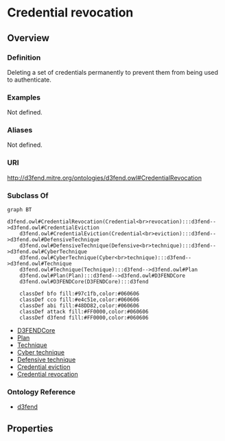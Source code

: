 # Credential revocation

## Overview

### Definition
Deleting a set of credentials permanently to prevent them from being used to authenticate.

### Examples
Not defined.

### Aliases
Not defined.

### URI
http://d3fend.mitre.org/ontologies/d3fend.owl#CredentialRevocation

### Subclass Of
```mermaid
graph BT
    d3fend.owl#CredentialRevocation(Credential<br>revocation):::d3fend-->d3fend.owl#CredentialEviction
    d3fend.owl#CredentialEviction(Credential<br>eviction):::d3fend-->d3fend.owl#DefensiveTechnique
    d3fend.owl#DefensiveTechnique(Defensive<br>technique):::d3fend-->d3fend.owl#CyberTechnique
    d3fend.owl#CyberTechnique(Cyber<br>technique):::d3fend-->d3fend.owl#Technique
    d3fend.owl#Technique(Technique):::d3fend-->d3fend.owl#Plan
    d3fend.owl#Plan(Plan):::d3fend-->d3fend.owl#D3FENDCore
    d3fend.owl#D3FENDCore(D3FENDCore):::d3fend
    
    classDef bfo fill:#97c1fb,color:#060606
    classDef cco fill:#e4c51e,color:#060606
    classDef abi fill:#48DD82,color:#060606
    classDef attack fill:#FF0000,color:#060606
    classDef d3fend fill:#FF0000,color:#060606
```

- [D3FENDCore](/docs/ontology/reference/model/D3FENDCore/D3FENDCore.md)
- [Plan](/docs/ontology/reference/model/D3FENDCore/Plan/Plan.md)
- [Technique](/docs/ontology/reference/model/D3FENDCore/Plan/Technique/Technique.md)
- [Cyber technique](/docs/ontology/reference/model/D3FENDCore/Plan/Technique/Cyber%20technique/Cyber%20technique.md)
- [Defensive technique](/docs/ontology/reference/model/D3FENDCore/Plan/Technique/Cyber%20technique/Defensive%20technique/Defensive%20technique.md)
- [Credential eviction](/docs/ontology/reference/model/D3FENDCore/Plan/Technique/Cyber%20technique/Defensive%20technique/Credential%20eviction/Credential%20eviction.md)
- [Credential revocation](/docs/ontology/reference/model/D3FENDCore/Plan/Technique/Cyber%20technique/Defensive%20technique/Credential%20eviction/Credential%20revocation/Credential%20revocation.md)


### Ontology Reference
- [d3fend](http://d3fend.mitre.org/ontologies/d3fend.owl#)

## Properties
